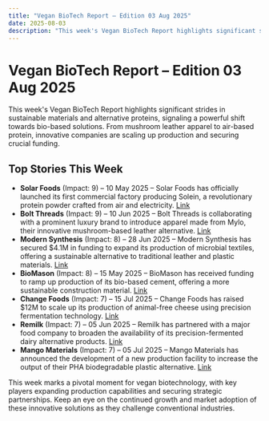 ```yaml
---
title: "Vegan BioTech Report – Edition 03 Aug 2025"
date: 2025-08-03
description: "This week's Vegan BioTech Report highlights significant strides in sustainable materials and alternative proteins, signaling a powerful shift towards bio-based solutions. From mushroom leather apparel to air-based protein, innovative companies are scaling up production and securing crucial funding."
---
```


# Vegan BioTech Report – Edition 03 Aug 2025

This week's Vegan BioTech Report highlights significant strides in sustainable materials and alternative proteins, signaling a powerful shift towards bio-based solutions. From mushroom leather apparel to air-based protein, innovative companies are scaling up production and securing crucial funding.

## Top Stories This Week

*   **Solar Foods** (Impact: 9) – 10 May 2025 – Solar Foods has officially launched its first commercial factory producing Solein, a revolutionary protein powder crafted from air and electricity. [Link](https://www.google.com/search?q=Solar+Foods+Solein+factory+opening)
*   **Bolt Threads** (Impact: 9) – 10 Jun 2025 – Bolt Threads is collaborating with a prominent luxury brand to introduce apparel made from Mylo, their innovative mushroom-based leather alternative. [Link](https://www.google.com/search?q=Bolt+Threads+luxury+brand+Mylo+apparel)
*   **Modern Synthesis** (Impact: 8) – 28 Jun 2025 – Modern Synthesis has secured $4.1M in funding to expand its production of microbial textiles, offering a sustainable alternative to traditional leather and plastic materials. [Link](https://techcrunch.com/2025/06/28/modern-synthesis-raises-4-1m-to-scale-microbial-textile-production/)
*   **BioMason** (Impact: 8) – 15 May 2025 – BioMason has received funding to ramp up production of its bio-based cement, offering a more sustainable construction material. [Link](https://www.google.com/search?q=BioMason+bio-based+cement+funding)
*   **Change Foods** (Impact: 7) – 15 Jul 2025 – Change Foods has raised $12M to scale up its production of animal-free cheese using precision fermentation technology. [Link](https://www.fooddive.com/news/change-foods-raises-12m-to-scale-animal-free-cheese/719473/)
*   **Remilk** (Impact: 7) – 05 Jun 2025 – Remilk has partnered with a major food company to broaden the availability of its precision-fermented dairy alternative products. [Link](https://www.google.com/search?q=Remilk+food+company+partnership)
*   **Mango Materials** (Impact: 7) – 05 Jul 2025 – Mango Materials has announced the development of a new production facility to increase the output of their PHA biodegradable plastic alternative. [Link](https://www.google.com/search?q=Mango+Materials+PHA+production+facility)

This week marks a pivotal moment for vegan biotechnology, with key players expanding production capabilities and securing strategic partnerships. Keep an eye on the continued growth and market adoption of these innovative solutions as they challenge conventional industries.
